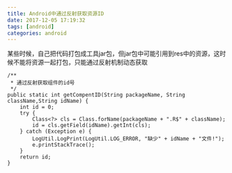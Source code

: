 ```yaml
---
title: Android中通过反射获取资源ID
date: 2017-12-05 17:19:32
tags: [android]
categories: android
---
```


某些时候，自己把代码打包成工具jar包，但jar包中可能引用到res中的资源，这时候不能将资源一起打包，只能通过反射机制动态获取

```
/**
 * 通过反射获取组件的id号
 */
public static int getCompentID(String packageName, String className,String idName) {
	int id = 0;
	try {
		Class<?> cls = Class.forName(packageName + ".R$" + className);
		id = cls.getField(idName).getInt(cls);
	} catch (Exception e) {
		LogUtil.LogPrint(LogUtil.LOG_ERROR, "缺少" + idName + "文件!");
		e.printStackTrace();
	}
	return id;
}

```